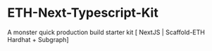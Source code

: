 # ETH-Next-Typescript-Kit

A monster quick production build starter kit [ NextJS | Scaffold-ETH Hardhat + Subgraph]
